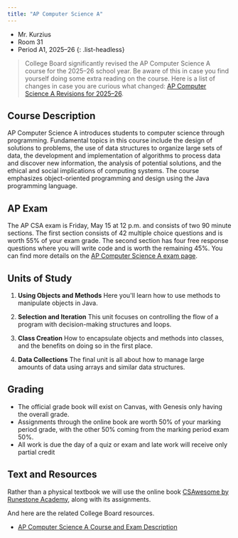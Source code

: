 ```yaml
---
title: "AP Computer Science A"
---
```


- Mr. Kurzius
- Room 31
- Period A1, 2025–26
{: .list-headless}

> College Board significantly revised the AP Computer Science A course for the 2025–26 school year. Be aware of this in case you find yourself doing some extra reading on the course. Here is a list of changes in case you are curious what changed: [AP Computer Science A Revisions for 2025–26](https://apcentral.collegeboard.org/courses/ap-computer-science-a/future-revisions).

## Course Description

AP Computer Science A introduces students to computer science through programming. Fundamental topics in this course include the design of solutions to problems, the use of data structures to organize large sets of data, the development and implementation of algorithms to process data and discover new information, the analysis of potential solutions, and the ethical and social implications of computing systems. The course emphasizes object-oriented programming and design using the Java programming language.

## AP Exam

The AP CSA exam is Friday, May 15 at 12 p.m. and consists of two 90 minute sections. The first section consists of 42 multiple choice questions and is worth 55% of your exam grade. The second section has four free response questions where you will write code and is worth the remaining 45%. You can find more details on the [AP Computer Science A exam page](https://apstudents.collegeboard.org/courses/ap-computer-science-a/assessment).

## Units of Study

1. **Using Objects and Methods** Here you'll learn how to use methods to manipulate objects in Java.

2. **Selection and Iteration** This unit focuses on controlling the flow of a program with decision-making structures and loops.

3. **Class Creation** How to encapsulate objects and methods into classes, and the benefits on doing so in the first place.

4. **Data Collections** The final unit is all about how to manage large amounts of data using arrays and similar data structures.

## Grading

- The official grade book will exist on Canvas, with Genesis only having the overall grade.
- Assignments through the online book are worth 50% of your marking period grade, with the other 50% coming from the marking period exam 50%.
- All work is due the day of a quiz or exam and late work will receive only partial credit

## Text and Resources

Rather than a physical textbook we will use the online book [CSAwesome by Runestone Academy](https://runestone.academy/ns/books/published/csawesome2/csawesome2.html), along with its assignments.

And here are the related College Board resources.

- [AP Computer Science A Course and Exam Description](https://apcentral.collegeboard.org/media/pdf/ap-computer-science-a-course-and-exam-description-effective-fall-2025.pdf)
